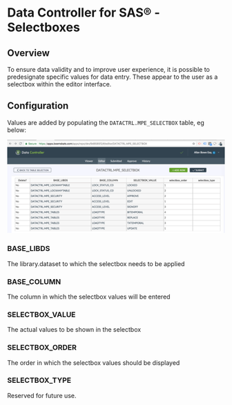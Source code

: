 # Data Controller for SAS® - Selectboxes

## Overview
To ensure data validity and to improve user experience, it is possible to predesignate specific values for data entry.  These appear to the user as a selectbox within the editor interface.

## Configuration
Values are added by populating the `DATACTRL.MPE_SELECTBOX` table, eg below:

![selectboxtable](img/mpe_selectboxtable.png)

### BASE_LIBDS
The library.dataset to which the selectbox needs to be applied

### BASE_COLUMN
The column in which the selectbox values will be entered

### SELECTBOX_VALUE
The actual values to be shown in the selectbox

### SELECTBOX_ORDER
The order in which the selectbox values should be displayed

### SELECTBOX_TYPE
Reserved for future use.
